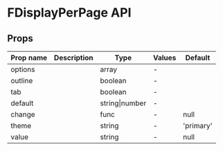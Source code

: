# FDisplayPerPage API

## Props

| Prop name | Description | Type           | Values | Default   |
| --------- | ----------- | -------------- | ------ | --------- |
| options   |             | array          | -      |           |
| outline   |             | boolean        | -      |           |
| tab       |             | boolean        | -      |           |
| default   |             | string\|number | -      |           |
| change    |             | func           | -      | null      |
| theme     |             | string         | -      | 'primary' |
| value     |             | string         | -      | null      |
